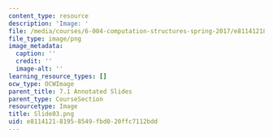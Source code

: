 ```yaml
---
content_type: resource
description: 'Image: '
file: /media/courses/6-004-computation-structures-spring-2017/e811412181958549fbd020ffc7112bdd_Slide03.png
file_type: image/png
image_metadata:
  caption: ''
  credit: ''
  image-alt: ''
learning_resource_types: []
ocw_type: OCWImage
parent_title: 7.1 Annotated Slides
parent_type: CourseSection
resourcetype: Image
title: Slide03.png
uid: e8114121-8195-8549-fbd0-20ffc7112bdd
---
```

